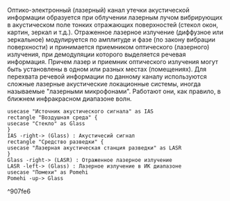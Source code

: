 
Оптико-электронный (лазерный) канал утечки акустической информации образуется при облучении лазерным лучом вибрирующих в акустическом поле тонких отражающих поверхностей (стекол окон, картин, зеркал и т.д.). Отраженное лазерное излучение (диффузное или зеркальное) модулируется по амплитуде и фазе (по закону вибрации поверхности) и принимается приемником оптического (лазерного) излучения, при демодуляции которого выделяется речевая информация. Причем лазер и приемник оптического излучения могут быть установлены в одном или разных местах (помещениях). Для перехвата речевой информации по данному каналу используются сложные лазерные акустические локационные системы, иногда называемые "лазерными микрофонами". Работают они, как правило, в ближнем инфракрасном диапазоне волн.
```plantuml
usecase "Источник акустического сигнала" as IAS
rectangle "Воздушная среда" {
usecase "Стекло" as Glass
}
IAS -right-> (Glass) : Акустичесий сигнал 
rectangle "Средство разведки" {
usecase "Лазерная акустическая станция разведки" as LASR
}
Glass -right-> (LASR) : Отраженное лазерное излучение
LASR -left-> (Glass) : Лазерное излучение в ИК диапазоне
usecase "Помехи" as Pomehi
Pomehi -up-> Glass
```

^907fe6

